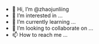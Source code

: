 - 👋 Hi, I’m @zhaojunliing
- 👀 I’m interested in ...
- 🌱 I’m currently learning ...
- 💞️ I’m looking to collaborate on ...
- 📫 How to reach me ...

<!---
zhaojunliing/zhaojunliing is a ✨ special ✨ repository because its `README.md` (this file) appears on your GitHub profile.
You can click the Preview link to take a look at your changes.
--->
